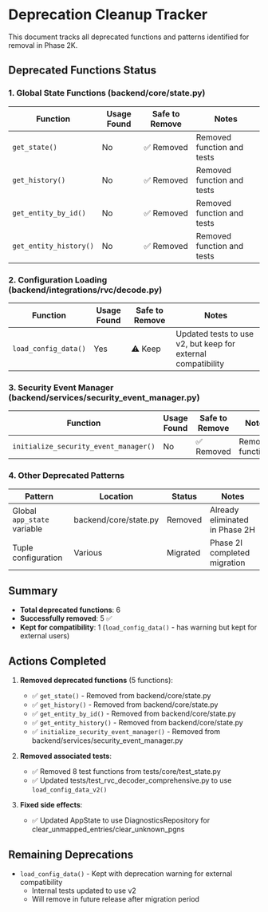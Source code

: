 # Deprecation Cleanup Tracker

This document tracks all deprecated functions and patterns identified for removal in Phase 2K.

## Deprecated Functions Status

### 1. Global State Functions (backend/core/state.py)

| Function | Usage Found | Safe to Remove | Notes |
|----------|-------------|----------------|-------|
| `get_state()` | No | ✅ Removed | Removed function and tests |
| `get_history()` | No | ✅ Removed | Removed function and tests |
| `get_entity_by_id()` | No | ✅ Removed | Removed function and tests |
| `get_entity_history()` | No | ✅ Removed | Removed function and tests |

### 2. Configuration Loading (backend/integrations/rvc/decode.py)

| Function | Usage Found | Safe to Remove | Notes |
|----------|-------------|----------------|-------|
| `load_config_data()` | Yes | ⚠️ Keep | Updated tests to use v2, but keep for external compatibility |

### 3. Security Event Manager (backend/services/security_event_manager.py)

| Function | Usage Found | Safe to Remove | Notes |
|----------|-------------|----------------|-------|
| `initialize_security_event_manager()` | No | ✅ Removed | Removed function |

### 4. Other Deprecated Patterns

| Pattern | Location | Status | Notes |
|---------|----------|---------|-------|
| Global `app_state` variable | backend/core/state.py | Removed | Already eliminated in Phase 2H |
| Tuple configuration | Various | Migrated | Phase 2I completed migration |

## Summary

- **Total deprecated functions**: 6
- **Successfully removed**: 5 ✅
- **Kept for compatibility**: 1 (`load_config_data()` - has warning but kept for external users)

## Actions Completed

1. **Removed deprecated functions** (5 functions):
   - ✅ `get_state()` - Removed from backend/core/state.py
   - ✅ `get_history()` - Removed from backend/core/state.py
   - ✅ `get_entity_by_id()` - Removed from backend/core/state.py
   - ✅ `get_entity_history()` - Removed from backend/core/state.py
   - ✅ `initialize_security_event_manager()` - Removed from backend/services/security_event_manager.py

2. **Removed associated tests**:
   - ✅ Removed 8 test functions from tests/core/test_state.py
   - ✅ Updated tests/test_rvc_decoder_comprehensive.py to use `load_config_data_v2()`

3. **Fixed side effects**:
   - ✅ Updated AppState to use DiagnosticsRepository for clear_unmapped_entries/clear_unknown_pgns

## Remaining Deprecations

- `load_config_data()` - Kept with deprecation warning for external compatibility
  - Internal tests updated to use v2
  - Will remove in future release after migration period
